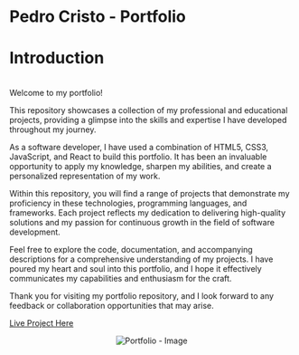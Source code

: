 # Pedro Cristo - Portfolio

# Introduction
<br>
Welcome to my portfolio!

This repository showcases a collection of my professional and educational projects, providing a glimpse into the skills and expertise I have developed throughout my journey.

As a software developer, I have used a combination of HTML5, CSS3, JavaScript, and React to build this portfolio. It has been an invaluable opportunity to apply my knowledge, sharpen my abilities, and create a personalized representation of my work.

Within this repository, you will find a range of projects that demonstrate my proficiency in these technologies, programming languages, and frameworks. Each project reflects my dedication to delivering high-quality solutions and my passion for continuous growth in the field of software development.

Feel free to explore the code, documentation, and accompanying descriptions for a comprehensive understanding of my projects. I have poured my heart and soul into this portfolio, and I hope it effectively communicates my capabilities and enthusiasm for the craft.

Thank you for visiting my portfolio repository, and I look forward to any feedback or collaboration opportunities that may arise.

[Live Project Here](https://pedro-portfolio-website.netlify.app)


<p align="center"><img src="/images/readme/portfolio-home-page.jpg" alt="Portfolio - Image"></p>
